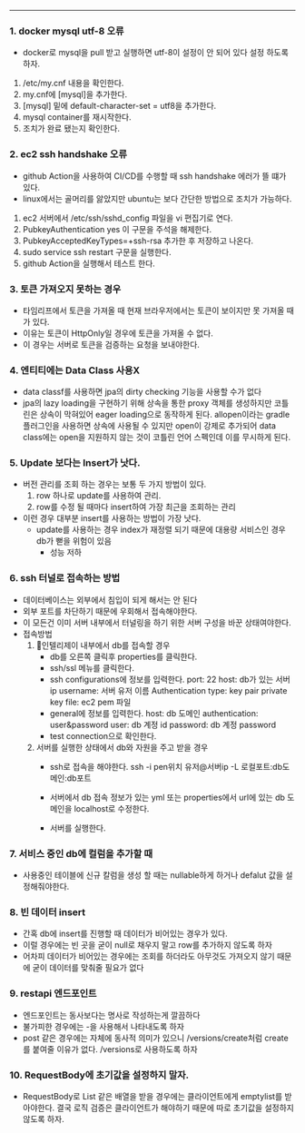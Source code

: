 <hr>

### 1. docker mysql utf-8 오류
+ docker로 mysql을 pull 받고 실행하면 utf-8이 설정이 안 되어 있다 설정 하도록 하자.
1. /etc/my.cnf 내용을 확인한다.
2. my.cnf에 [mysql]을 추가한다.
3. [mysql] 밑에 default-character-set = utf8을 추가한다.
4. mysql container를 재시작한다.
5. 조치가 완료 됐는지 확인한다.

### 2. ec2 ssh handshake 오류
+ github Action을 사용하여 CI/CD를 수행할 때 ssh handshake 에러가 뜰 떄가 있다.
+ linux에서는 골머리를 앓았지만 ubuntu는 보다 간단한 방법으로 조치가 가능하다.
1. ec2 서버에서 /etc/ssh/sshd_config 파일을 vi 편집기로 연다.
2. PubkeyAuthentication yes 이 구문을 주석을 해제한다.
3. PubkeyAcceptedKeyTypes=+ssh-rsa 추가한 후 저장하고 나온다.
4. sudo service ssh restart 구문을 실행한다.
5. github Action을 실행해서 테스트 한다.

### 3. 토큰 가져오지 못하는 경우
+ 타임리프에서 토큰을 가져올 때 현재 브라우저에서는 토큰이 보이지만 못 가져올 때가 있다.
+ 이유는 토큰이 HttpOnly일 경우에 토큰을 가져올 수 없다.
+ 이 경우는 서버로 토큰을 검증하는 요청을 보내야한다.

### 4. 엔티티에는 Data Class 사용X
* data classf를 사용하면 jpa의 dirty checking 기능을 사용할 수가 없다
* jpa의 lazy loading을 구현하기 위해 상속을 통한 proxy 객체를 생성하지만 코틀린은 상속이 막혀있어 eager loading으로 동작하게 된다. allopen이라는 gradle 플러그인을 사용하면 상속에 사용될 수 있지만 open이 강제로 추가되어  data class에는 open을 지원하지 않는 것이 코틀린 언어 스펙인데 이를 무시하게 된다.
### 5. Update 보다는 Insert가 낫다.
* 버전 관리를 조회 하는 경우는 보통 두 가지 방법이 있다.
	1. row 하나로 update를 사용하여 관리.
	2. row를 수정 될 때마다 insert하여 가장 최근을 조회하는 관리
* 이런 경우 대부분 insert를 사용하는 방법이 가장 낫다.
	* update를 사용하는 경우 index가 재정렬 되기 때문에 대용량 서비스인 경우 db가 뻗을 위험이 있음 
		* 성능 저하

### 6. ssh 터널로 접속하는 방법
* 데이터베이스는 외부에서 침입이 되게 해서는 안 된다
* 외부 포트를 차단하기 때문에 우회해서 접속해야한다.
* 이 모든건 이미 서버 내부에서 터널링을 하기 위한 서버 구성을 바꾼 상태여야한다.
* 접속방법
	1. 인텔리제이 내부에서 db를 접속할 경우
		* db를 오른쪽 클릭후 properties를 클릭한다.
		* ssh/ssl 메뉴를 클릭한다.
		* ssh configurations에 정보를 입력한다.
			port: 22
			host: db가 있는 서버 ip
			username: 서버 유저 이름
			Authentication type: key pair
			private key file: ec2 pem 파일
		* general에 정보를 입력한다.
			host: db 도메인
			authentication: user&password
			user: db 계정 id
			password: db 계정 password
		*  test connection으로 확인한다.
	2. 서버를 실행한 상태에서 db와 자원을 주고 받을 경우
		* ssh로 접속을 해야한다.
			ssh -i pen위치 유저@서버ip -L 로컬포트:db도메인:db포트

		* 서버에서 db 접속 정보가 있는 yml 또는 properties에서 url에 있는 db 도메인을 localhost로 수정한다.
		* 서버를 실행한다.

### 7. 서비스 중인 db에 컬럼을 추가할 때
* 사용중인 테이블에 신규 칼럼을 생성 할 때는 nullable하게 하거나 defalut 값을 설정해줘야한다.

### 8. 빈 데이터 insert
* 간혹 db에 insert를 진행할 때 데이터가 비어있는 경우가 있다.
* 이럴 경우에는 빈 곳을 굳이 null로 채우지 말고 row를 추가하지 않도록 하자
* 어차피 데이터가 비어있는 경우에는 조회를 하더라도 아무것도 가져오지 않기 때문에 굳이 데이터를 맞춰줄 필요가 없다

### 9. restapi 엔드포인트
* 엔드포인트는  동사보다는 명사로 작성하는게 깔끔하다
* 불가피한 경우에는 -을 사용해서 나타내도록 하자
* post 같은 경우에는 자체에 동사적 의미가 있으니 /versions/create처럼 create를 붙여줄 이유가 없다. /versions로 사용하도록 하자

### 10. RequestBody에 초기값을 설정하지 말자.
* RequestBody로 List<String> 같은 배열을 받을 경우에는 클라이언트에게 emptylist를 받아야한다.
	결국 로직 검증은 클라이언트가 해야하기 때문에 따로 초기값을 설정하지 않도록 하자.






